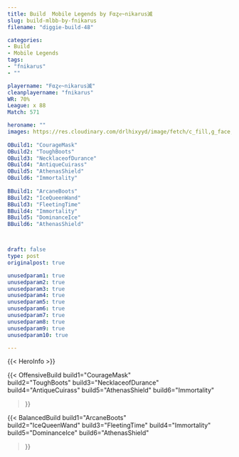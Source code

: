 ```yaml
---
title: Build  Mobile Legends by Fαȥҽ~nikarus滅
slug: build-mlbb-by-fnikarus
filename: "diggie-build-48"

categories: 
- Build 
- Mobile Legends
tags: 
- "fnikarus"
- ""

playername: "Fαȥҽ~nikarus滅"
cleanplayername: "fnikarus"
WR: 70%
League: x 88
Match: 571 

heroname: ""
images: https://res.cloudinary.com/drlhixyyd/image/fetch/c_fill,g_face,f_auto/https://cdn2-build.mobagenie.my.id/p/images/banner/full/.jpg
 
OBuild1: "CourageMask"  
OBuild2: "ToughBoots" 
OBuild3: "NecklaceofDurance" 
OBuild4: "AntiqueCuirass" 
OBuild5: "AthenasShield" 
OBuild6: "Immortality" 
 
BBuild1: "ArcaneBoots"  
BBuild2: "IceQueenWand" 
BBuild3: "FleetingTime" 
BBuild4: "Immortality" 
BBuild5: "DominanceIce" 
BBuild6: "AthenasShield"



draft: false
type: post
originalpost: true

unusedparam1: true
unusedparam2: true
unusedparam3: true
unusedparam4: true
unusedparam5: true
unusedparam6: true
unusedparam7: true
unusedparam8: true
unusedparam9: true
unusedparam10: true

---
```


{{< HeroInfo >}} 

{{< OffensiveBuild 
build1="CourageMask"  
build2="ToughBoots" 
build3="NecklaceofDurance" 
build4="AntiqueCuirass" 
build5="AthenasShield" 
build6="Immortality" 
 >}} 

{{< BalancedBuild 
build1="ArcaneBoots"  
build2="IceQueenWand" 
build3="FleetingTime" 
build4="Immortality" 
build5="DominanceIce" 
build6="AthenasShield" 
 >}}

